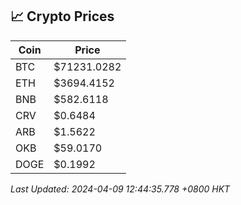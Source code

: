 ## 📈 Crypto Prices

| Coin | Price |
| ---- | ----- |
| BTC | $71231.0282 |
| ETH | $3694.4152 |
| BNB | $582.6118 |
| CRV | $0.6484 |
| ARB | $1.5622 |
| OKB | $59.0170 |
| DOGE | $0.1992 |

_Last Updated: 2024-04-09 12:44:35.778 +0800 HKT_